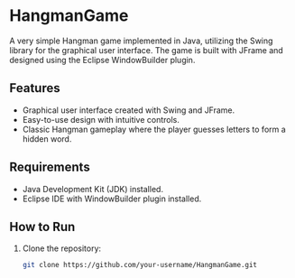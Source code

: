 # HangmanGame

A very simple Hangman game implemented in Java, utilizing the Swing library for the graphical user interface. The game is built with JFrame and designed using the Eclipse WindowBuilder plugin.

## Features

- Graphical user interface created with Swing and JFrame.
- Easy-to-use design with intuitive controls.
- Classic Hangman gameplay where the player guesses letters to form a hidden word.

## Requirements

- Java Development Kit (JDK) installed.
- Eclipse IDE with WindowBuilder plugin installed.

## How to Run

1. Clone the repository:
   ```bash
   git clone https://github.com/your-username/HangmanGame.git
